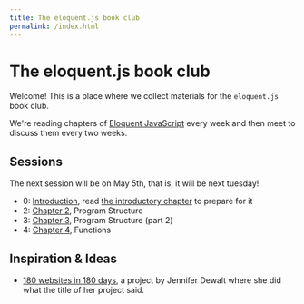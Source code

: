 ```yaml
---
title: The eloquent.js book club
permalink: /index.html
---
```


# The eloquent.js book club

Welcome!  This is a place where we collect materials for the `eloquent.js` book club.

We're reading chapters of [Eloquent JavaScript](http://eloquentjavascript.net) every week and then meet to discuss them every two weeks.

## Sessions

The next session will be on May 5th, that is, it will be next tuesday!

- 0: [Introduction](./00), read [the introductory chapter](http://eloquentjavascript.net/00_intro.html) to prepare for it
- 2: [Chapter 2](./02), Program Structure
- 3: [Chapter 3](./03), Program Structure (part 2)
- 4: [Chapter 4](./04), Functions

## Inspiration & Ideas

- [180 websites in 180 days](http://jenniferdewalt.com/), a project by Jennifer Dewalt where she did what the title of her project said.
